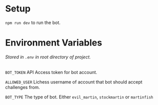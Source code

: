 # Setup
`npm run dev` to run the bot.

# Environment Variables

###### Stored in `.env` in root directory of project.

`BOT_TOKEN` API Access token for bot account.

`ALLOWED_USER` Lichess username of account that bot should accept challenges from.

`BOT_TYPE` The type of bot. Either `evil_martin`, `stockmartin` or `martinfish`
